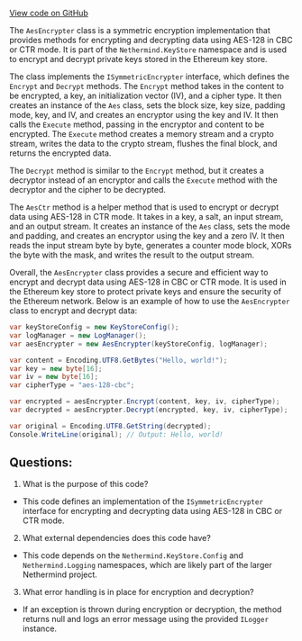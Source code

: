 [View code on GitHub](https://github.com/nethermindeth/nethermind/Nethermind.KeyStore/AesEncrypter.cs)

The `AesEncrypter` class is a symmetric encryption implementation that provides methods for encrypting and decrypting data using AES-128 in CBC or CTR mode. It is part of the `Nethermind.KeyStore` namespace and is used to encrypt and decrypt private keys stored in the Ethereum key store.

The class implements the `ISymmetricEncrypter` interface, which defines the `Encrypt` and `Decrypt` methods. The `Encrypt` method takes in the content to be encrypted, a key, an initialization vector (IV), and a cipher type. It then creates an instance of the `Aes` class, sets the block size, key size, padding mode, key, and IV, and creates an encryptor using the key and IV. It then calls the `Execute` method, passing in the encryptor and content to be encrypted. The `Execute` method creates a memory stream and a crypto stream, writes the data to the crypto stream, flushes the final block, and returns the encrypted data.

The `Decrypt` method is similar to the `Encrypt` method, but it creates a decryptor instead of an encryptor and calls the `Execute` method with the decryptor and the cipher to be decrypted.

The `AesCtr` method is a helper method that is used to encrypt or decrypt data using AES-128 in CTR mode. It takes in a key, a salt, an input stream, and an output stream. It creates an instance of the `Aes` class, sets the mode and padding, and creates an encryptor using the key and a zero IV. It then reads the input stream byte by byte, generates a counter mode block, XORs the byte with the mask, and writes the result to the output stream.

Overall, the `AesEncrypter` class provides a secure and efficient way to encrypt and decrypt data using AES-128 in CBC or CTR mode. It is used in the Ethereum key store to protect private keys and ensure the security of the Ethereum network. Below is an example of how to use the `AesEncrypter` class to encrypt and decrypt data:

```csharp
var keyStoreConfig = new KeyStoreConfig();
var logManager = new LogManager();
var aesEncrypter = new AesEncrypter(keyStoreConfig, logManager);

var content = Encoding.UTF8.GetBytes("Hello, world!");
var key = new byte[16];
var iv = new byte[16];
var cipherType = "aes-128-cbc";

var encrypted = aesEncrypter.Encrypt(content, key, iv, cipherType);
var decrypted = aesEncrypter.Decrypt(encrypted, key, iv, cipherType);

var original = Encoding.UTF8.GetString(decrypted);
Console.WriteLine(original); // Output: Hello, world!
```
## Questions: 
 1. What is the purpose of this code?
- This code defines an implementation of the `ISymmetricEncrypter` interface for encrypting and decrypting data using AES-128 in CBC or CTR mode.

2. What external dependencies does this code have?
- This code depends on the `Nethermind.KeyStore.Config` and `Nethermind.Logging` namespaces, which are likely part of the larger Nethermind project.

3. What error handling is in place for encryption and decryption?
- If an exception is thrown during encryption or decryption, the method returns null and logs an error message using the provided `ILogger` instance.